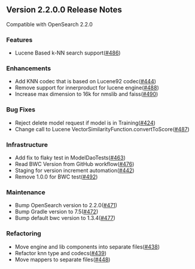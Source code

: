 ## Version 2.2.0.0 Release Notes

Compatible with OpenSearch 2.2.0

### Features
* Lucene Based k-NN search support([#486](https://github.com/opensearch-project/k-NN/pull/486))

### Enhancements
* Add KNN codec that is based on Lucene92 codec([#444](https://github.com/opensearch-project/k-NN/pull/444))
* Remove support for innerproduct for lucene engine([#488](https://github.com/opensearch-project/k-NN/pull/488))
* Increase max dimension to 16k for nmslib and faiss([#490](https://github.com/opensearch-project/k-NN/pull/490))

### Bug Fixes
* Reject delete model request if model is in Training([#424](https://github.com/opensearch-project/k-NN/pull/424))
* Change call to Lucene VectorSimilarityFunction.convertToScore([#487](https://github.com/opensearch-project/k-NN/pull/487))

### Infrastructure
* Add fix to flaky test in ModelDaoTests([#463](https://github.com/opensearch-project/k-NN/pull/463))
* Read BWC Version from GitHub workflow([#476](https://github.com/opensearch-project/k-NN/pull/476))
* Staging for version increment automation([#442](https://github.com/opensearch-project/k-NN/pull/442))
* Remove 1.0.0 for BWC test([#492](https://github.com/opensearch-project/k-NN/pull/492))

### Maintenance
* Bump OpenSearch version to 2.2.0([#471](https://github.com/opensearch-project/k-NN/pull/471))
* Bump Gradle version to 7.5([#472](https://github.com/opensearch-project/k-NN/pull/472))
* Bump default bwc version to 1.3.4([#477](https://github.com/opensearch-project/k-NN/pull/477))

### Refactoring
* Move engine and lib components into separate files([#438](https://github.com/opensearch-project/k-NN/pull/438))
* Refactor knn type and codecs([#439](https://github.com/opensearch-project/k-NN/pull/439))
* Move mappers to separate files([#448](https://github.com/opensearch-project/k-NN/pull/448))
